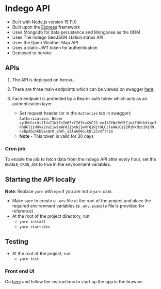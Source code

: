 # Indego API

- Built with Node.js version 15.11.0
- Built upon the [Express](https://expressjs.com/) framework
- Uses Mongodb for data persistence and Mongoose as the ODM 
- Uses The Indego GeoJSON station status API
- Uses the Open Weather Map API
- Uses a static JWT token for authentication
- Deployed to heroku

## APIs
1. The API is deployed on heroku.

1. There are three main endpoints which can be viewed on swagger [here](https://indego-api.herokuapp.com/api/v1/swagger).
   
1. Each endpoint is protected by a Bearer auth token which acts as an authentication layer
    * Set request header (or in the `Authorize` tab in swagger): `Authorization: Beaer eyJhbGciOiJIUzI1NiIsInR5cCI6IkpXVCJ9.eyJtZXNzYWdlIjoiZHVtbXkgc3RhdGljIHRva2VuIiwiaWF0IjoxNjIwNTQ1NjY0LCJleHAiOjE2MjMxMzc2NjR9.nxbpAbZ4kb5exQrK_ZhRl_qZlu600GJkDlZJvXftF14`
    * **Note** - This token is valid for 30 days
    
### Cron job
To enable the job to fetch data from the indego API after every hour,
set the `ENABLE_CRON_JOB` to true in the environment variables.

## Starting the API locally
**Note**: Replace `yarn` with `npm` if you are not a `yarn` user.
* Make sure to create a `.env` file at the root of the project and place the required environment variables (a `.env.example` file is provided for reference)
* At the root of the project directory, run:
    * `yarn install`
    * `yarn start:dev`

## Testing
* At the root of the project, run
    * `yarn test`
    
### Front end UI
Go [here](https://github.com/usmanzaheer1995/indego-ui) and follow the instructions to
start up the app in the browser.
